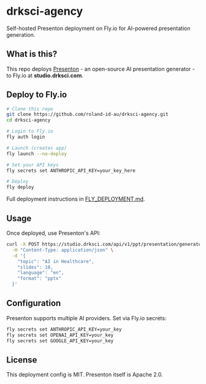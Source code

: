 # drksci-agency

Self-hosted Presenton deployment on Fly.io for AI-powered presentation generation.

## What is this?

This repo deploys [Presenton](https://github.com/presenton/presenton) - an open-source AI presentation generator - to Fly.io at **studio.drksci.com**.

## Deploy to Fly.io

```bash
# Clone this repo
git clone https://github.com/roland-id-au/drksci-agency.git
cd drksci-agency

# Login to Fly.io
fly auth login

# Launch (creates app)
fly launch --no-deploy

# Set your API keys
fly secrets set ANTHROPIC_API_KEY=your_key_here

# Deploy
fly deploy
```

Full deployment instructions in [FLY_DEPLOYMENT.md](FLY_DEPLOYMENT.md).

## Usage

Once deployed, use Presenton's API:

```bash
curl -X POST https://studio.drksci.com/api/v1/ppt/presentation/generate \
  -H "Content-Type: application/json" \
  -d '{
    "topic": "AI in Healthcare",
    "slides": 10,
    "language": "en",
    "format": "pptx"
  }'
```

## Configuration

Presenton supports multiple AI providers. Set via Fly.io secrets:

```bash
fly secrets set ANTHROPIC_API_KEY=your_key
fly secrets set OPENAI_API_KEY=your_key
fly secrets set GOOGLE_API_KEY=your_key
```

## License

This deployment config is MIT. Presenton itself is Apache 2.0.
